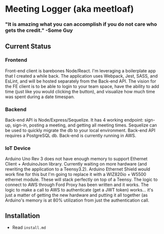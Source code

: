 # Meeting Logger (aka meetloaf)

### "It is amazing what you can accomplish if you do not care who gets the credit." -Some Guy

## Current Status

### Frontend

Front-end client is barebones Node/React. I'm leveraging a boilerplate app that I created a while back. The application uses Webpack, Jest, SASS, and EsLint, and will be hosted separately from the Back-end API. The vision for the FE client is to be able to login to your team space, have the ability to add time (just like you would clicking the button), and visualize how much time was spent during a date timespan.

### Backend

Back-end API is Node/Express/Sequelize. It has 4 working endpoint: sign-up, sign-in, posting a meeting, and getting all meeting times. Sequelize can be used to quickly migrate the db to your local environment. Back-end API requires a PostgreSQL db. Back-end is currently running in AWS.

### IoT Device

Arduino Uno Rev 3 does not have enough memory to support Ethernet Client + ArduinoJson library. Currently waiting on more hardware (and rewriting the application to a Teensy3.2). Arduino Ethernet Shield would work fine for this but I'm going to replace it with a WIZ820io + W5500 ethernet module. These will stack perfectly on top of a Teensy. The logic to connect to AWS through Ford Proxy has been written and it works. The logic to make a call to AWS to authenticate (get a JWT token) works… it's just a matter of getting the new hardware and putting it all together (as Arduino's memory is at 80% utilization from just the authentication call.

## Installation

* Read `install.md`
